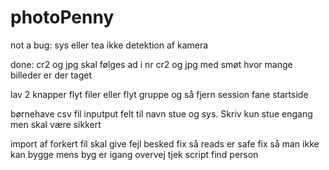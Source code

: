 # photoPenny






not a bug:
sys eller tea
ikke detektion af kamera



done:
cr2 og jpg skal følges ad i nr
cr2 og jpg med smøt
hvor mange billeder er der taget






lav 2 knapper flyt filer eller flyt gruppe og så fjern session fane
startside



børnehave csv fil
inputput felt til navn stue og sys. Skriv kun stue engang men skal være sikkert







import af forkert fil skal give fejl besked
fix så reads er safe
fix så man ikke kan bygge mens byg er igang
overvej tjek script
find person
